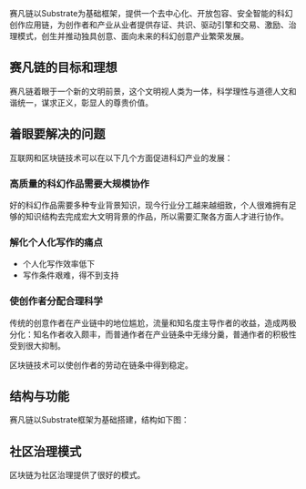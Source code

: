 赛凡链以Substrate为基础框架，提供一个去中心化、开放包容、安全智能的科幻创作应用链，为创作者和产业从业者提供存证、共识、驱动引擎和交易、激励、治理模式，创生并推动独具创意、面向未来的科幻创意产业繁荣发展。

## 赛凡链的目标和理想

赛凡链着眼于一个新的文明前景，这个文明视人类为一体，科学理性与道德人文和谐统一，谋求正义，彰显人的尊贵价值。

## 着眼要解决的问题

互联网和区块链技术可以在以下几个方面促进科幻产业的发展：

### 高质量的科幻作品需要大规模协作

好的科幻作品需要多种专业背景知识，现今行业分工越来越细致，个人很难拥有足够的知识结构去完成宏大文明背景的作品，所以需要汇聚各方面人才进行协作。

### 解化个人化写作的痛点

- 个人化写作效率低下
- 写作条件艰难，得不到支持

### 使创作者分配合理科学

传统的创意作者在产业链中的地位尴尬，流量和知名度主导作者的收益，造成两极分化：知名作者收入颇丰，而普通作者在产业链条中无缘分羹，普通作者的积极性受到很大抑制。

区块链技术可以使创作者的劳动在链条中得到稳定。

## 结构与功能

赛凡链以Substrate框架为基础搭建，结构如下图：

## 社区治理模式

区块链为社区治理提供了很好的模式。
